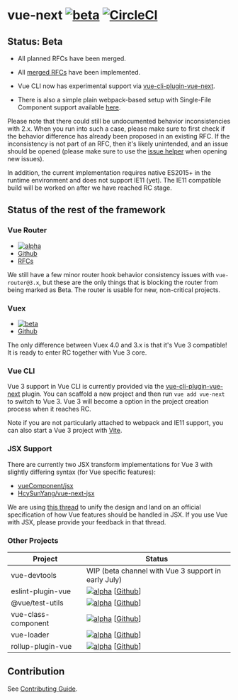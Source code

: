 # vue-next [![beta](https://img.shields.io/npm/v/vue/next.svg)](https://www.npmjs.com/package/vue/v/next) [![CircleCI](https://circleci.com/gh/vuejs/vue-next.svg?style=svg&circle-token=fb883a2d0a73df46e80b2e79fd430959d8f2b488)](https://circleci.com/gh/vuejs/vue-next)

## Status: Beta

- All planned RFCs have been merged.

- All [merged RFCs](https://github.com/vuejs/rfcs/pulls?q=is%3Apr+is%3Amerged+label%3A3.x) have been implemented.

- Vue CLI now has experimental support via [vue-cli-plugin-vue-next](https://github.com/vuejs/vue-cli-plugin-vue-next).

- There is also a simple plain webpack-based setup with Single-File Component support available [here](https://github.com/vuejs/vue-next-webpack-preview).

Please note that there could still be undocumented behavior inconsistencies with 2.x. When you run into such a case, please make sure to first check if the behavior difference has already been proposed in an existing RFC. If the inconsistency is not part of an RFC, then it's likely unintended, and an issue should be opened (please make sure to use the [issue helper](https://new-issue.vuejs.org/?repo=vuejs/vue-next) when opening new issues).

In addition, the current implementation requires native ES2015+ in the runtime environment and does not support IE11 (yet). The IE11 compatible build will be worked on after we have reached RC stage.

## Status of the rest of the framework

### Vue Router

- [![alpha](https://img.shields.io/npm/v/vue-router/next.svg)](https://www.npmjs.com/package/vue-router/v/next)
- [Github](https://github.com/vuejs/vue-router-next)
- [RFCs](https://github.com/vuejs/rfcs/pulls?q=is%3Apr+is%3Amerged+label%3Arouter)

We still have a few minor router hook behavior consistency issues with `vue-router@3.x`, but these are the only things that is blocking the router from being marked as Beta. The router is usable for new, non-critical projects.

### Vuex

- [![beta](https://img.shields.io/npm/v/vuex/next.svg)](https://www.npmjs.com/package/vuex/v/next)
- [Github](https://github.com/vuejs/vuex/tree/4.0)

The only difference between Vuex 4.0 and 3.x is that it's Vue 3 compatible! It is ready to enter RC together with Vue 3 core.

### Vue CLI

Vue 3 support in Vue CLI is currently provided via the [vue-cli-plugin-vue-next](https://github.com/vuejs/vue-cli-plugin-vue-next) plugin. You can scaffold a new project and then run `vue add vue-next` to switch to Vue 3. Vue 3 will become a option in the project creation process when it reaches RC.

Note if you are not particularly attached to webpack and IE11 support, you can also start a Vue 3 project with [Vite](https://github.com/vitejs/vite).

### JSX Support

There are currently two JSX transform implementations for Vue 3 with slightly differing syntax (for Vue specific features):

- [vueComponent/jsx](https://github.com/vueComponent/jsx)
- [HcySunYang/vue-next-jsx](https://github.com/HcySunYang/vue-next-jsx)

We are using [this thread](https://github.com/vuejs/jsx/issues/141) to unify the design and land on an official specification of how Vue features should be handled in JSX. If you use Vue with JSX, please provide your feedback in that thread.

### Other Projects

| Project             | Status |
| ------------------- | ------ |
| vue-devtools        | WIP (beta channel with Vue 3 support in early July) |
| eslint-plugin-vue   | [![alpha][epv-badge]][epv-npm] [[Github][epv-code]] |
| @vue/test-utils     | [![alpha][vtu-badge]][vtu-npm] [[Github][vtu-code]] |
| vue-class-component | [![alpha][vcc-badge]][vcc-npm] [[Github][vcc-code]] |
| vue-loader          | [![alpha][vl-badge]][vl-npm] [[Github][vl-code]] |
| rollup-plugin-vue   | [![alpha][rpv-badge]][rpv-npm] [[Github][jsx-code]] |

[epv-badge]: https://img.shields.io/npm/v/eslint-plugin-vue/next.svg
[epv-npm]: https://www.npmjs.com/package/eslint-plugin-vue/v/next
[epv-code]: https://github.com/vuejs/eslint-plugin-vue

[vtu-badge]: https://img.shields.io/npm/v/@vue/test-utils/next.svg
[vtu-npm]: https://www.npmjs.com/package/@vue/test-utils/v/next
[vtu-code]: https://github.com/vuejs/vue-test-utils-next

[jsx-badge]: https://img.shields.io/npm/v/@ant-design-vue/babel-plugin-jsx.svg
[jsx-npm]: https://www.npmjs.com/package/@ant-design-vue/babel-plugin-jsx
[jsx-code]: https://github.com/vueComponent/jsx

[vcc-badge]: https://img.shields.io/npm/v/vue-class-component/next.svg
[vcc-npm]: https://www.npmjs.com/package/vue-class-component/v/next
[vcc-code]: https://github.com/vuejs/vue-class-component/tree/next

[vl-badge]: https://img.shields.io/npm/v/vue-loader/next.svg
[vl-npm]: https://www.npmjs.com/package/vue-loader/v/next
[vl-code]: https://github.com/vuejs/vue-loader/tree/next

[rpv-badge]: https://img.shields.io/npm/v/rollup-plugin-vue/next.svg
[rpv-npm]: https://www.npmjs.com/package/rollup-plugin-vue/v/next
[rpv-code]: https://github.com/vuejs/rollup-plugin-vue/tree/next

## Contribution

See [Contributing Guide](https://github.com/vuejs/vue-next/blob/master/.github/contributing.md).
